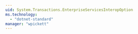 ```yaml
---
uid: System.Transactions.EnterpriseServicesInteropOption
ms.technology: 
  - "dotnet-standard"
manager: "wpickett"
---
```

